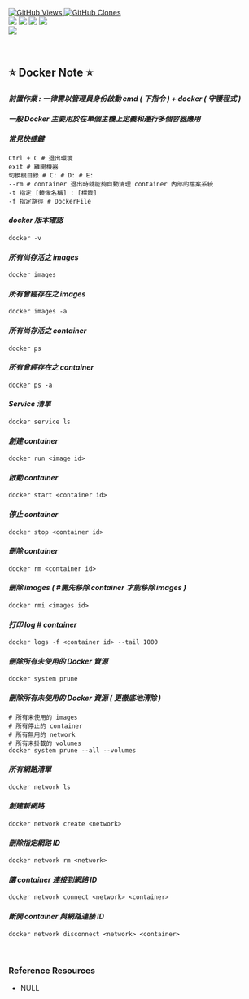 <a href='https://github.com/Junwu0615/Airflow-Template'><img alt='GitHub Views' src='https://views.whatilearened.today/views/github/Junwu0615/Airflow-Template.svg'> 
<a href='https://github.com/Junwu0615/Airflow-Template'><img alt='GitHub Clones' src='https://img.shields.io/badge/dynamic/json?color=success&label=Clone&query=count_total&url=https://gist.githubusercontent.com/Junwu0615/c7cc2b44b987253f9efcf042e839837e/raw/Airflow-Template_clone.json&logo=github'> <br>
[![](https://img.shields.io/badge/Project-Apache_Airflow-blue.svg?style=plastic)](https://github.com/Junwu0615/Airflow-Template) 
[![](https://img.shields.io/badge/Project-Docker-blue.svg?style=plastic)](https://github.com/Junwu0615/Airflow-Template) 
[![](https://img.shields.io/badge/Language-Python_3.12.0-blue.svg?style=plastic)](https://www.python.org/)
[![](https://img.shields.io/badge/Operating_System-Windows_10-blue.svg?style=plastic)](https://www.microsoft.com/zh-tw/software-download/windows10) <br>
[![](https://img.shields.io/badge/Package-Apache_Airflow_2.10.4-green.svg?style=plastic)](https://pypi.org/project/apache-airflow/)

<br>

## ⭐ Docker Note ⭐

#### *前置作業 : 一律需以管理員身份啟動 cmd ( 下指令 ) + docker ( 守護程式 )*

#### *一般 Docker 主要用於在單個主機上定義和運行多個容器應用*

#### *常見快捷鍵*
```commandline
Ctrl + C # 退出環境
exit # 離開機器
切換根目錄 # C: # D: # E:
--rm # container 退出時就能夠自動清理 container 內部的檔案系統
-t 指定 [鏡像名稱] : [標籤]
-f 指定路徑 # DockerFile
```

#### *docker 版本確認*
```commandline
docker -v
```

#### *所有尚存活之 images*
```commandline
docker images
```

#### *所有曾經存在之 images*
```commandline
docker images -a
```

#### *所有尚存活之 container*
```commandline
docker ps
```

#### *所有曾經存在之 container*
```commandline
docker ps -a
```

#### *Service 清單*
```commandline
docker service ls
```

#### *創建 container*
```commandline
docker run <image id>
```

#### *啟動 container*
```commandline
docker start <container id>
```

#### *停止 container*
```commandline
docker stop <container id>
```

#### *刪除 container*
```commandline
docker rm <container id>
```

#### *刪除 images ( #需先移除 container 才能移除 images )*
```commandline
docker rmi <images id>
```

#### *打印 log # container*
```commandline
docker logs -f <container id> --tail 1000
```

#### *刪除所有未使用的 Docker 資源*
```commandline
docker system prune
```

#### *刪除所有未使用的 Docker 資源 ( 更徹底地清除 )*
```commandline
# 所有未使用的 images
# 所有停止的 container
# 所有無用的 network
# 所有未掛載的 volumes
docker system prune --all --volumes
```

#### *所有網路清單*
```commandline
docker network ls
```

#### *創建新網路*
```commandline
docker network create <network>
```

#### *刪除指定網路 ID*
```
docker network rm <network>
```

#### *讓 container 連接到網路 ID*
```
docker network connect <network> <container>
```

#### *斷開 container 與網路連接 ID*
```
docker network disconnect <network> <container>
```

<br>

### Reference Resources
-  NULL